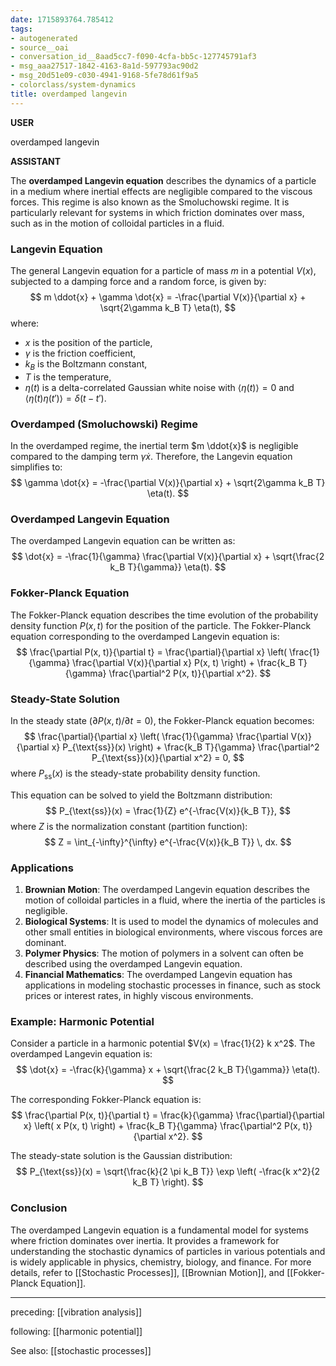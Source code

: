 ```yaml
---
date: 1715893764.785412
tags:
- autogenerated
- source__oai
- conversation_id__8aad5cc7-f090-4cfa-bb5c-127745791af3
- msg_aaa27517-1842-4163-8a1d-597793ac90d2
- msg_20d51e09-c030-4941-9168-5fe78d61f9a5
- colorclass/system-dynamics
title: overdamped langevin
---
```


**USER**

overdamped langevin


**ASSISTANT**

The **overdamped Langevin equation** describes the dynamics of a particle in a medium where inertial effects are negligible compared to the viscous forces. This regime is also known as the Smoluchowski regime. It is particularly relevant for systems in which friction dominates over mass, such as in the motion of colloidal particles in a fluid.

### Langevin Equation

The general Langevin equation for a particle of mass $m$ in a potential $V(x)$, subjected to a damping force and a random force, is given by:
$$
m \ddot{x} + \gamma \dot{x} = -\frac{\partial V(x)}{\partial x} + \sqrt{2\gamma k_B T} \eta(t),
$$
where:
- $x$ is the position of the particle,
- $\gamma$ is the friction coefficient,
- $k_B$ is the Boltzmann constant,
- $T$ is the temperature,
- $\eta(t)$ is a delta-correlated Gaussian white noise with $\langle \eta(t) \rangle = 0$ and $\langle \eta(t) \eta(t') \rangle = \delta(t - t')$.

### Overdamped (Smoluchowski) Regime

In the overdamped regime, the inertial term $m \ddot{x}$ is negligible compared to the damping term $\gamma \dot{x}$. Therefore, the Langevin equation simplifies to:
$$
\gamma \dot{x} = -\frac{\partial V(x)}{\partial x} + \sqrt{2\gamma k_B T} \eta(t).
$$

### Overdamped Langevin Equation

The overdamped Langevin equation can be written as:
$$
\dot{x} = -\frac{1}{\gamma} \frac{\partial V(x)}{\partial x} + \sqrt{\frac{2 k_B T}{\gamma}} \eta(t).
$$

### Fokker-Planck Equation

The Fokker-Planck equation describes the time evolution of the probability density function $P(x, t)$ for the position of the particle. The Fokker-Planck equation corresponding to the overdamped Langevin equation is:
$$
\frac{\partial P(x, t)}{\partial t} = \frac{\partial}{\partial x} \left( \frac{1}{\gamma} \frac{\partial V(x)}{\partial x} P(x, t) \right) + \frac{k_B T}{\gamma} \frac{\partial^2 P(x, t)}{\partial x^2}.
$$

### Steady-State Solution

In the steady state ($\partial P(x, t) / \partial t = 0$), the Fokker-Planck equation becomes:
$$
\frac{\partial}{\partial x} \left( \frac{1}{\gamma} \frac{\partial V(x)}{\partial x} P_{\text{ss}}(x) \right) + \frac{k_B T}{\gamma} \frac{\partial^2 P_{\text{ss}}(x)}{\partial x^2} = 0,
$$
where $P_{\text{ss}}(x)$ is the steady-state probability density function.

This equation can be solved to yield the Boltzmann distribution:
$$
P_{\text{ss}}(x) = \frac{1}{Z} e^{-\frac{V(x)}{k_B T}},
$$
where $Z$ is the normalization constant (partition function):
$$
Z = \int_{-\infty}^{\infty} e^{-\frac{V(x)}{k_B T}} \, dx.
$$

### Applications

1. **Brownian Motion**: The overdamped Langevin equation describes the motion of colloidal particles in a fluid, where the inertia of the particles is negligible.
2. **Biological Systems**: It is used to model the dynamics of molecules and other small entities in biological environments, where viscous forces are dominant.
3. **Polymer Physics**: The motion of polymers in a solvent can often be described using the overdamped Langevin equation.
4. **Financial Mathematics**: The overdamped Langevin equation has applications in modeling stochastic processes in finance, such as stock prices or interest rates, in highly viscous environments.

### Example: Harmonic Potential

Consider a particle in a harmonic potential $V(x) = \frac{1}{2} k x^2$. The overdamped Langevin equation is:
$$
\dot{x} = -\frac{k}{\gamma} x + \sqrt{\frac{2 k_B T}{\gamma}} \eta(t).
$$

The corresponding Fokker-Planck equation is:
$$
\frac{\partial P(x, t)}{\partial t} = \frac{k}{\gamma} \frac{\partial}{\partial x} \left( x P(x, t) \right) + \frac{k_B T}{\gamma} \frac{\partial^2 P(x, t)}{\partial x^2}.
$$

The steady-state solution is the Gaussian distribution:
$$
P_{\text{ss}}(x) = \sqrt{\frac{k}{2 \pi k_B T}} \exp \left( -\frac{k x^2}{2 k_B T} \right).
$$

### Conclusion

The overdamped Langevin equation is a fundamental model for systems where friction dominates over inertia. It provides a framework for understanding the stochastic dynamics of particles in various potentials and is widely applicable in physics, chemistry, biology, and finance. For more details, refer to [[Stochastic Processes]], [[Brownian Motion]], and [[Fokker-Planck Equation]].


---

preceding: [[vibration analysis]]  


following: [[harmonic potential]]

See also: [[stochastic processes]]